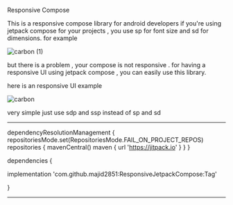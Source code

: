 Responsive Compose

This is a responsive compose library for android developers if you're using jetpack compose for your projects , you use sp for font size and sd for dimensions. for example

![carbon (1)](https://github.com/majid2851/ResponsiveJetpackCompose/assets/46685643/daf9f1dd-0c4e-46a2-bfed-c3f9d0270bdd)


but there is a problem , your compose is not responsive . for having a responsive UI using jetpack compose , you can easily use this library.

here is an responsive UI example

![carbon](https://github.com/majid2851/ResponsiveJetpackCompose/assets/46685643/48e58eda-0cb0-47dd-912a-edc26fc4a837)



very simple just use sdp and ssp instead of sp and sd

-------------------------------------------------------------------------




dependencyResolutionManagement
 {
	repositoriesMode.set(RepositoriesMode.FAIL_ON_PROJECT_REPOS)
	repositories {
		mavenCentral()
		maven { url 'https://jitpack.io' }
	}
}


dependencies
{

  implementation 'com.github.majid2851:ResponsiveJetpackCompose:Tag'
  
}

--------------------------------------------------------------------------------


